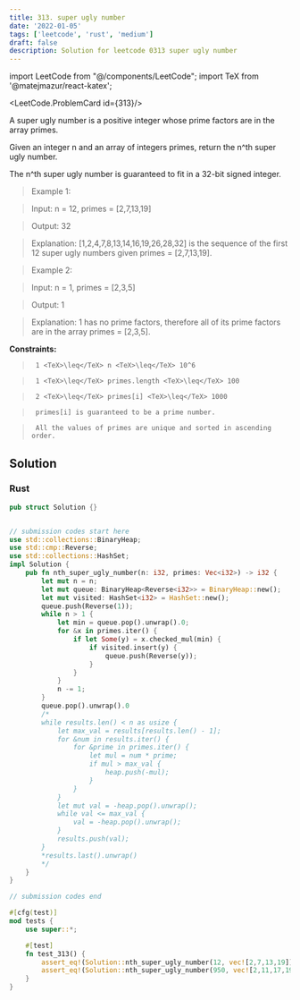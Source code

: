 ```yaml
---
title: 313. super ugly number
date: '2022-01-05'
tags: ['leetcode', 'rust', 'medium']
draft: false
description: Solution for leetcode 0313 super ugly number
---
```

import LeetCode from "@/components/LeetCode";
import TeX from '@matejmazur/react-katex';

<LeetCode.ProblemCard id={313}/>
 

  A super ugly number is a positive integer whose prime factors are in the array primes.

  Given an integer n and an array of integers primes, return the n^th super ugly number.

  The n^th super ugly number is guaranteed to fit in a 32-bit signed integer.

   

 >   Example 1:

  

 >   Input: n <TeX>=</TeX> 12, primes <TeX>=</TeX> [2,7,13,19]

 >   Output: 32

 >   Explanation: [1,2,4,7,8,13,14,16,19,26,28,32] is the sequence of the first 12 super ugly numbers given primes <TeX>=</TeX> [2,7,13,19].

  

 >   Example 2:

  

 >   Input: n <TeX>=</TeX> 1, primes <TeX>=</TeX> [2,3,5]

 >   Output: 1

 >   Explanation: 1 has no prime factors, therefore all of its prime factors are in the array primes <TeX>=</TeX> [2,3,5].

  

   

  **Constraints:**

  

 >   	1 <TeX>\leq</TeX> n <TeX>\leq</TeX> 10^6

 >   	1 <TeX>\leq</TeX> primes.length <TeX>\leq</TeX> 100

 >   	2 <TeX>\leq</TeX> primes[i] <TeX>\leq</TeX> 1000

 >   	primes[i] is guaranteed to be a prime number.

 >   	All the values of primes are unique and sorted in ascending order.


## Solution
### Rust
```rust
pub struct Solution {}


// submission codes start here
use std::collections::BinaryHeap;
use std::cmp::Reverse;
use std::collections::HashSet;
impl Solution {
    pub fn nth_super_ugly_number(n: i32, primes: Vec<i32>) -> i32 {
        let mut n = n;
        let mut queue: BinaryHeap<Reverse<i32>> = BinaryHeap::new();
        let mut visited: HashSet<i32> = HashSet::new();
        queue.push(Reverse(1));
        while n > 1 {
            let min = queue.pop().unwrap().0;
            for &x in primes.iter() {
                if let Some(y) = x.checked_mul(min) {
                    if visited.insert(y) {
                        queue.push(Reverse(y));
                    }
                }
            }
            n -= 1;
        }
        queue.pop().unwrap().0
        /*
        while results.len() < n as usize {
            let max_val = results[results.len() - 1];
            for &num in results.iter() {
                for &prime in primes.iter() {
                    let mul = num * prime;
                    if mul > max_val {
                        heap.push(-mul);
                    }
                }
            }
            let mut val = -heap.pop().unwrap();
            while val <= max_val {
                val = -heap.pop().unwrap();
            }
            results.push(val);
        }
        *results.last().unwrap()
        */
    }
}

// submission codes end

#[cfg(test)]
mod tests {
    use super::*;

    #[test]
    fn test_313() {
        assert_eq!(Solution::nth_super_ugly_number(12, vec![2,7,13,19]), 32);
        assert_eq!(Solution::nth_super_ugly_number(950, vec![2,11,17,19,23,29,31,41,53,59,67,73,79,89,101,127,137,139,149,163,167,179,181,191,197,223,239,241,251,263]), 12788);
    }
}

```
